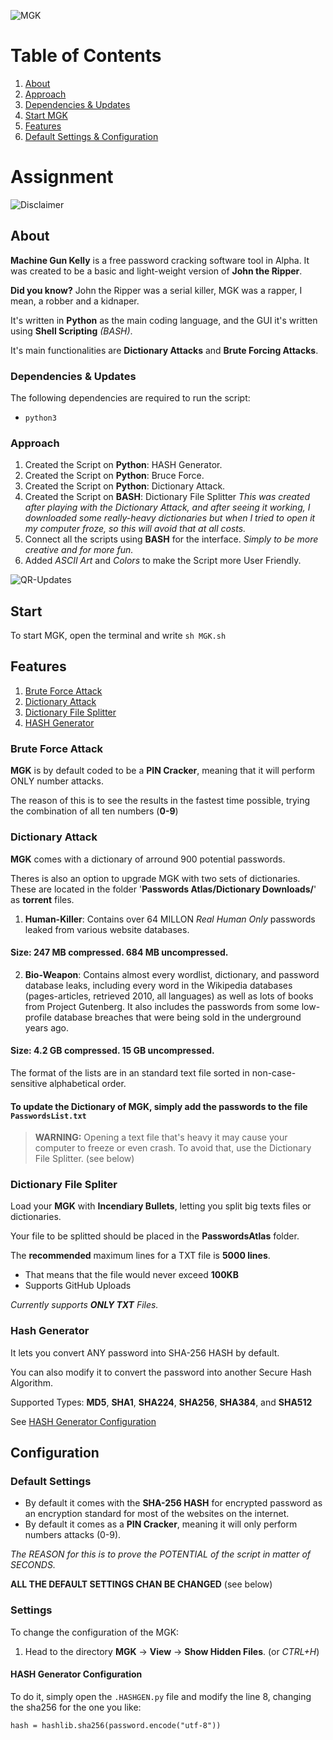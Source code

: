 
![MGK](https://user-images.githubusercontent.com/59540565/202909145-17b11452-9393-46fb-9031-939a03ac7172.png)
# Table of Contents
1. [About](#about)
2. [Approach](#approach)
3. [Dependencies & Updates](#dependencies)
4. [Start MGK](#start)
5. [Features](#features)
6. [Default Settings & Configuration](#default-settings)

# Assignment

![Disclaimer](https://user-images.githubusercontent.com/59540565/202909148-f8ace8b2-47c0-4eb8-97d1-0b3d0ab9e324.png)

## About
**Machine Gun Kelly** is a free password cracking software tool in Alpha.
It was created to be a basic and light-weight version of **John the Ripper**.

**Did you know?**
John the Ripper was a serial killer, MGK was a rapper, I mean, a robber and a kidnaper.
 
It's written in **Python** as the main coding language,
and the GUI it's written using **Shell Scripting** *(BASH)*.
 
It's main functionalities are **Dictionary Attacks** and **Brute Forcing Attacks**.

### Dependencies & Updates
The following dependencies are required to run the script:

 - `python3`

### Approach

 1. Created the Script on **Python**: HASH Generator.
 2. Created the Script on **Python**: Bruce Force.
 3. Created the Script on **Python**: Dictionary Attack.
 4. Created the Script on **BASH**: Dictionary File Splitter 
	*This was created after playing with the Dictionary Attack, and after seeing it working, I downloaded some really-heavy dictionaries but when I tried to open it my computer froze, so this will avoid that at all costs.*
 5. Connect all the scripts using **BASH** for the interface.
	 *Simply to be more creative and for more fun.*
 7. Added *ASCII Art* and *Colors* to make the Script more User Friendly.

![QR-Updates](https://user-images.githubusercontent.com/59540565/202909147-18280669-b8f3-406e-9c46-f616403a2c62.png)

## Start
To start MGK, open the terminal and write `sh MGK.sh`

## Features

1. [Brute Force Attack](#brute-force-attack)
2. [Dictionary Attack](#dictionary-attack)
3. [Dictionary File Splitter](#third-example)
4. [HASH Generator](#hash-generator)

### Brute Force Attack

**MGK** is by default coded to be a **PIN Cracker**, meaning that it will perform ONLY number attacks.

The reason of this is to see the results in the fastest time possible, trying the combination of all ten numbers (**0-9**)

    
### Dictionary Attack
 
**MGK** comes with a dictionary of arround 900 potential passwords. 
 
 Theres is also an option to upgrade MGK with two sets of dictionaries.
 These are located in the folder '**Passwords Atlas/Dictionary Downloads/**' as **torrent** files.
 
1. **Human-Killer**: Contains over 64 MILLON *Real Human Only* passwords leaked from various website databases.
#### Size: 247 MB compressed. 684 MB uncompressed. 
2. **Bio-Weapon**: Contains almost every wordlist, dictionary, and password database leaks, including every word in the Wikipedia databases (pages-articles, retrieved 2010, all languages) as well as lots of books from Project Gutenberg. It also includes the passwords from some low-profile database breaches that were being sold in the underground years ago.
#### Size: 4.2 GB compressed. 15 GB uncompressed. 

The format of the lists are in an standard text file sorted in non-case-sensitive alphabetical order. 


#### To update the Dictionary of MGK, simply add the passwords to the file `PasswordsList.txt`

> **WARNING:** 
> Opening a text file that's heavy it may cause your computer to freeze or even crash.
>To avoid that, use the Dictionary File Splitter. (see below)

### Dictionary File Spliter
Load your **MGK** with **Incendiary Bullets**, letting you split big texts files or dictionaries.

Your file to be splitted should be placed in the **PasswordsAtlas** folder.

The **recommended** maximum lines for a TXT file is **5000 lines**.

 - That means that the file would never exceed **100KB** 
 - Supports GitHub   Uploads

*Currently supports **ONLY TXT** Files.*

### Hash Generator
It lets you convert ANY password into SHA-256 HASH by default. 

You can also modify it to convert the password into another Secure Hash Algorithm.

Supported Types: **MD5**, **SHA1**, **SHA224**, **SHA256**, **SHA384**, and **SHA512**

See [HASH Generator Configuration](#hash-generator-configuration)

## Configuration
### Default Settings

- By default it comes with the **SHA-256 HASH** for encrypted password as an encryption standard for most of the websites on the internet.
- By default it comes as a **PIN Cracker**, meaning it will only perform numbers attacks (0-9).

*The REASON for this is to prove the POTENTIAL of the script in matter of SECONDS.*

**ALL THE DEFAULT SETTINGS CHAN BE CHANGED** (see below)

### Settings
To change the configuration of the MGK:

 1. Head to the directory **MGK** -> **View** -> **Show Hidden Files**. (or *CTRL+H*)

#### HASH Generator Configuration
To do it, simply open the `.HASHGEN.py` file and modify the line 8, changing the sha256 for the one you like:

`hash = hashlib.sha256(password.encode("utf-8"))`


